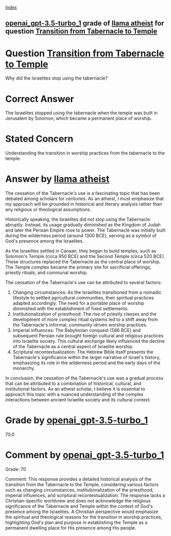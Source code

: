 
[Index](../../../../index.md)
## [openai_gpt-3.5-turbo_1](../../../grading_models/openai_gpt-3.5-turbo_1.md) grade of [llama atheist](../../../answering_models/llama_atheist.md) for question [Transition from Tabernacle to Temple](../../../questions/Transition_from_Tabernacle_to_Temple.md)

# Question [Transition from Tabernacle to Temple](../../../questions/Transition_from_Tabernacle_to_Temple.md)
Why did the Israelites stop using the tabernacle?

# Correct Answer
The Israelites stopped using the tabernacle when the temple was built in Jerusalem by Solomon, which became a permanent place of worship.

# Stated Concern
Understanding the transition in worship practices from the tabernacle to the temple.

# Answer by [llama atheist](../../../answering_models/llama_atheist.md)
The cessation of the Tabernacle's use is a fascinating topic that has been debated among scholars for centuries. As an atheist, I must emphasize that my approach will be grounded in historical and literary analysis rather than any religious or theological assumptions.

Historically speaking, the Israelites did not stop using the Tabernacle abruptly. Instead, its usage gradually diminished as the Kingdom of Judah and later the Persian Empire rose to power. The Tabernacle was initially built during the wilderness period (around 1300 BCE), serving as a symbol of God's presence among the Israelites.

As the Israelites settled in Canaan, they began to build temples, such as Solomon's Temple (circa 950 BCE) and the Second Temple (circa 520 BCE). These structures replaced the Tabernacle as the central place of worship. The Temple complex became the primary site for sacrificial offerings, priestly rituals, and communal worship.

The cessation of the Tabernacle's use can be attributed to several factors:

1. Changing circumstances: As the Israelites transitioned from a nomadic lifestyle to settled agricultural communities, their spiritual practices adapted accordingly. The need for a portable place of worship diminished with the establishment of fixed settlements.
2. Institutionalization of priesthood: The rise of priestly classes and the development of more complex ritual systems led to a shift away from the Tabernacle's informal, community-driven worship practices.
3. Imperial influences: The Babylonian conquest (586 BCE) and subsequent Persian rule brought foreign cultural and religious practices into Israelite society. This cultural exchange likely influenced the decline of the Tabernacle as a central aspect of Israelite worship.
4. Scriptural recontextualization: The Hebrew Bible itself presents the Tabernacle's significance within the larger narrative of Israel's history, emphasizing its role in the wilderness period and the early days of the monarchy.

In conclusion, the cessation of the Tabernacle's use was a gradual process that can be attributed to a combination of historical, cultural, and institutional factors. As an atheist scholar, I believe it is essential to approach this topic with a nuanced understanding of the complex interactions between ancient Israelite society and its cultural context.

# Grade by [openai_gpt-3.5-turbo_1](../../../grading_models/openai_gpt-3.5-turbo_1.md)
70.0

# Comment by [openai_gpt-3.5-turbo_1](../../../grading_models/openai_gpt-3.5-turbo_1.md)
Grade: 70

Comment: This response provides a detailed historical analysis of the transition from the Tabernacle to the Temple, considering various factors such as changing circumstances, institutionalization of the priesthood, imperial influences, and scriptural recontextualization. The response lacks a Christian-specific worldview and does not acknowledge the religious significance of the Tabernacle and Temple within the context of God's presence among the Israelites. A Christian perspective would emphasize the spiritual and theological reasons for the transition in worship practices, highlighting God's plan and purpose in establishing the Temple as a permanent dwelling place for His presence among His people.
